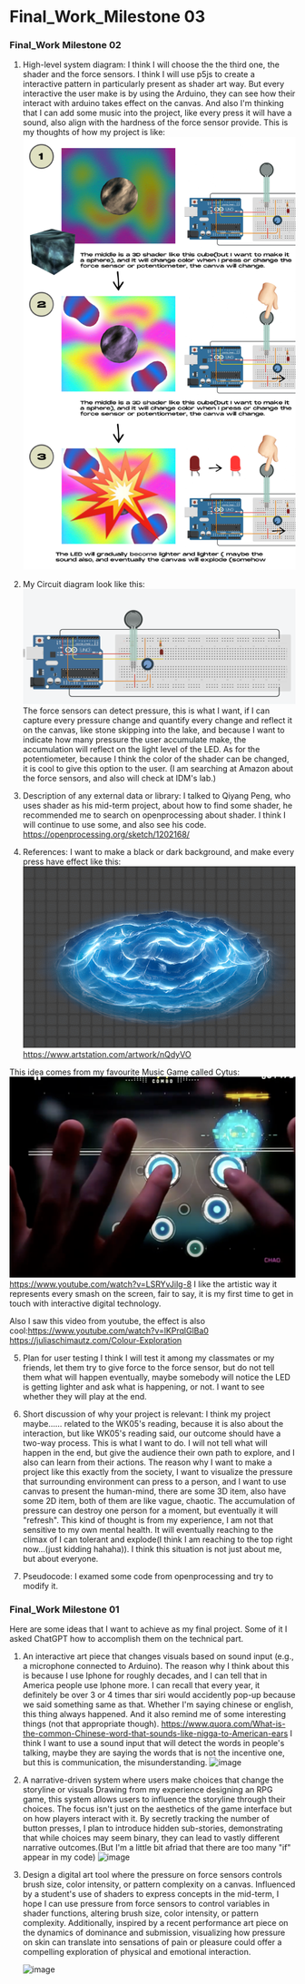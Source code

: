 # Final_Work_Milestone 03


### Final_Work Milestone 02
1. High-level system diagram:
I think I will choose the the third one, the shader and the force sensors. I think I will use p5js to create a interactive pattern in particularly present as shader art way. But every interactive the user make is by using the Arduino, they can see how their interact with arduino takes effect on the canvas. And also I'm thinking that I can add some music into the project, like every press it will have a sound, also align with the hardness of the force sensor provide.
This is my thoughts of how my project is like:
![alt text](Final.jpg)

2. My Circuit diagram look like this:
![alt text](image.png)
The force sensors can detect pressure, this is what I want, if I can capture every pressure change and quantify every change and reflect it on the canvas, like stone skipping into the lake, and because I want to indicate how many pressure the user accumulate make, the accumulation will reflect on the light level of the LED. As for the potentiometer, because I think the color of the shader can be changed, it is cool to give this option to the user.
(I am searching at Amazon about the force sensors, and also will check at IDM's lab.)

3. Description of any external data or library:
I talked to Qiyang Peng, who uses shader as his mid-term project, about how to find some shader, he recommended me to search on openprocessing about shader. I think I will continue to use some, and also see his code.
https://openprocessing.org/sketch/1202168/

4. References:
I want to make a black or dark background, and make every press have effect like this:
![alt text](hyt-.gif)
https://www.artstation.com/artwork/nQdyVO

This idea comes from my favourite Music Game called Cytus:
![alt text](image-1.png)
https://www.youtube.com/watch?v=LSRYvJilg-8
I like the artistic way it represents every smash on the screen, fair to say, it is my first time to get in touch with interactive digital technology.

Also I saw this video from youtube, the effect is also cool:https://www.youtube.com/watch?v=lKPrqlGlBa0
https://juliaschimautz.com/Colour-Exploration

5. Plan for user testing
I think I will test it among my classmates or my friends, let them try to give force to the force sensor, but do not tell them what will happen eventually, maybe somebody will notice the LED is getting lighter and ask what is happening, or not. I want to see whether they will play at the end.

6. Short discussion of why your project is relevant:
I think my project maybe...... related to the WK05's reading, because it is also about the interaction, but like WK05's reading said, our outcome should have a two-way process. This is what I want to do. I will not tell what will happen in the end, but give the audience their own path to explore, and I also can learn from their actions.
The reason why I want to make a project like this exactly from the society, I want to visualize the pressure that surrounding environment can press to a person, and I want to use canvas to present the human-mind, there are some 3D item, also have some 2D item, both of them are like vague, chaotic. The accumulation of pressure can destroy one person for a moment, but eventually it will "refresh".
This kind of thought is from my experience, I am not that sensitive to my own mental health. It will eventually reaching to the climax of I can tolerant and explode(I think I am reaching to the top right now...(just kidding hahaha)). I think this situation is not just about me, but about everyone.

7. Pseudocode:
I examed some code from openprocessing and try to modify it.


### Final_Work Milestone 01
Here are some ideas that I want to achieve as my final project. Some of it I asked ChatGPT how to accomplish them on the technical part.

1. An interactive art piece that changes visuals based on sound input (e.g., a microphone connected to Arduino).
   The reason why I think about this is because I use Iphone for roughly decades, and I can tell that in America people use Iphone more. I can recall that every year, it definitely be over 3 or 4 times thar siri would accidently pop-up because we said something same as that. Whether I'm saying chinese or english, this thing always happened. And it also remind me of some interesting things (not that appropriate though). <https://www.quora.com/What-is-the-common-Chinese-word-that-sounds-like-nigga-to-American-ears>
   I think I want to use a sound input that will detect the words in people's talking, maybe they are saying the words that is not the incentive one, but this is communication, the misunderstanding.
   <img width="713" alt="image" src="https://github.com/user-attachments/assets/ef069079-fade-48eb-acee-135b62561c45">


2. A narrative-driven system where users make choices that change the storyline or visuals
  Drawing from my experience designing an RPG game, this system allows users to influence the storyline through their choices. The focus isn't just on the aesthetics of the game interface but on how players interact with it. By secretly tracking the number of button presses, I plan to introduce hidden sub-stories, demonstrating that while choices may seem binary, they can lead to vastly different narrative outcomes.(But I'm a little bit afriad that there are too many "if" appear in my code)
   <img width="734" alt="image" src="https://github.com/user-attachments/assets/eccfdf13-9f17-4016-b961-ac0b89805c8c">
  
3. Design a digital art tool where the pressure on force sensors controls brush size, color intensity, or pattern complexity on a canvas.
   Influenced by a student's use of shaders to express concepts in the mid-term, I hope I can use pressure from force sensors to control variables in shader functions, altering brush size, color intensity, or pattern complexity. Additionally, inspired by a recent performance art piece on the dynamics of dominance and submission, visualizing how pressure on skin can translate into sensations of pain or pleasure could offer a compelling exploration of physical and emotional interaction.

   
   <img width="265" alt="image" src="https://github.com/user-attachments/assets/f7a35e5d-1a5e-4dc4-86d2-ed25e2d47ab7">
